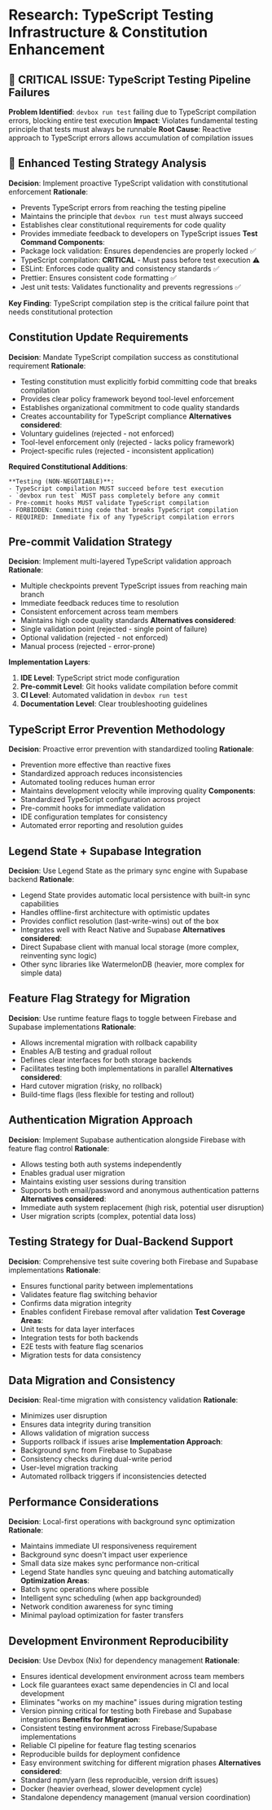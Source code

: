 # Research: TypeScript Testing Infrastructure & Constitution Enhancement

## 🚨 CRITICAL ISSUE: TypeScript Testing Pipeline Failures

**Problem Identified**: `devbox run test` failing due to TypeScript compilation errors, blocking entire test execution
**Impact**: Violates fundamental testing principle that tests must always be runnable
**Root Cause**: Reactive approach to TypeScript errors allows accumulation of compilation issues

## 🧪 Enhanced Testing Strategy Analysis

**Decision**: Implement proactive TypeScript validation with constitutional enforcement
**Rationale**:
- Prevents TypeScript errors from reaching the testing pipeline
- Maintains the principle that `devbox run test` must always succeed
- Establishes clear constitutional requirements for code quality
- Provides immediate feedback to developers on TypeScript issues
**Test Command Components**:
- Package lock validation: Ensures dependencies are properly locked ✅
- TypeScript compilation: **CRITICAL** - Must pass before test execution ⚠️
- ESLint: Enforces code quality and consistency standards ✅
- Prettier: Ensures consistent code formatting ✅
- Jest unit tests: Validates functionality and prevents regressions ✅

**Key Finding**: TypeScript compilation step is the critical failure point that needs constitutional protection

## Constitution Update Requirements

**Decision**: Mandate TypeScript compilation success as constitutional requirement
**Rationale**: 
- Testing constitution must explicitly forbid committing code that breaks compilation
- Provides clear policy framework beyond tool-level enforcement
- Establishes organizational commitment to code quality standards
- Creates accountability for TypeScript compliance
**Alternatives considered**:
- Voluntary guidelines (rejected - not enforced)
- Tool-level enforcement only (rejected - lacks policy framework)
- Project-specific rules (rejected - inconsistent application)

**Required Constitutional Additions**:
```
**Testing (NON-NEGOTIABLE)**:
- TypeScript compilation MUST succeed before test execution
- `devbox run test` MUST pass completely before any commit
- Pre-commit hooks MUST validate TypeScript compilation  
- FORBIDDEN: Committing code that breaks TypeScript compilation
- REQUIRED: Immediate fix of any TypeScript compilation errors
```

## Pre-commit Validation Strategy

**Decision**: Implement multi-layered TypeScript validation approach
**Rationale**:
- Multiple checkpoints prevent TypeScript issues from reaching main branch
- Immediate feedback reduces time to resolution
- Consistent enforcement across team members
- Maintains high code quality standards
**Alternatives considered**:
- Single validation point (rejected - single point of failure) 
- Optional validation (rejected - not enforced)
- Manual process (rejected - error-prone)

**Implementation Layers**:
1. **IDE Level**: TypeScript strict mode configuration
2. **Pre-commit Level**: Git hooks validate compilation before commit
3. **CI Level**: Automated validation in `devbox run test`
4. **Documentation Level**: Clear troubleshooting guidelines

## TypeScript Error Prevention Methodology

**Decision**: Proactive error prevention with standardized tooling
**Rationale**:
- Prevention more effective than reactive fixes
- Standardized approach reduces inconsistencies
- Automated tooling reduces human error
- Maintains development velocity while improving quality
**Components**:
- Standardized TypeScript configuration across project
- Pre-commit hooks for immediate validation
- IDE configuration templates for consistency
- Automated error reporting and resolution guides

## Legend State + Supabase Integration

**Decision**: Use Legend State as the primary sync engine with Supabase backend
**Rationale**: 
- Legend State provides automatic local persistence with built-in sync capabilities
- Handles offline-first architecture with optimistic updates
- Provides conflict resolution (last-write-wins) out of the box
- Integrates well with React Native and Supabase
**Alternatives considered**: 
- Direct Supabase client with manual local storage (more complex, reinventing sync logic)
- Other sync libraries like WatermelonDB (heavier, more complex for simple data)

## Feature Flag Strategy for Migration

**Decision**: Use runtime feature flags to toggle between Firebase and Supabase implementations
**Rationale**:
- Allows incremental migration with rollback capability
- Enables A/B testing and gradual rollout
- Defines clear interfaces for both storage backends
- Facilitates testing both implementations in parallel
**Alternatives considered**:
- Hard cutover migration (risky, no rollback)
- Build-time flags (less flexible for testing and rollout)

## Authentication Migration Approach

**Decision**: Implement Supabase authentication alongside Firebase with feature flag control
**Rationale**:
- Allows testing both auth systems independently
- Enables gradual user migration
- Maintains existing user sessions during transition
- Supports both email/password and anonymous authentication patterns
**Alternatives considered**:
- Immediate auth system replacement (high risk, potential user disruption)
- User migration scripts (complex, potential data loss)

## Testing Strategy for Dual-Backend Support

**Decision**: Comprehensive test suite covering both Firebase and Supabase implementations
**Rationale**:
- Ensures functional parity between implementations
- Validates feature flag switching behavior
- Confirms data migration integrity
- Enables confident Firebase removal after validation
**Test Coverage Areas**:
- Unit tests for data layer interfaces
- Integration tests for both backends
- E2E tests with feature flag scenarios
- Migration tests for data consistency

## Data Migration and Consistency

**Decision**: Real-time migration with consistency validation
**Rationale**:
- Minimizes user disruption
- Ensures data integrity during transition
- Allows validation of migration success
- Supports rollback if issues arise
**Implementation Approach**:
- Background sync from Firebase to Supabase
- Consistency checks during dual-write period
- User-level migration tracking
- Automated rollback triggers if inconsistencies detected

## Performance Considerations

**Decision**: Local-first operations with background sync optimization
**Rationale**:
- Maintains immediate UI responsiveness requirement
- Background sync doesn't impact user experience
- Small data size makes sync performance non-critical
- Legend State handles sync queuing and batching automatically
**Optimization Areas**:
- Batch sync operations where possible
- Intelligent sync scheduling (when app backgrounded)
- Network condition awareness for sync timing
- Minimal payload optimization for faster transfers

## Development Environment Reproducibility

**Decision**: Use Devbox (Nix) for dependency management
**Rationale**:
- Ensures identical development environment across team members
- Lock file guarantees exact same dependencies in CI and local development
- Eliminates "works on my machine" issues during migration testing
- Version pinning critical for testing both Firebase and Supabase integrations
**Benefits for Migration**:
- Consistent testing environment across Firebase/Supabase implementations
- Reliable CI pipeline for feature flag testing scenarios
- Reproducible builds for deployment confidence
- Easy environment switching for different migration phases
**Alternatives considered**:
- Standard npm/yarn (less reproducible, version drift issues)
- Docker (heavier overhead, slower development cycle)
- Standalone dependency management (manual version coordination)